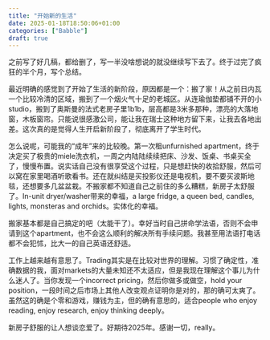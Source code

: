```yaml
---
title: "开始新的生活"
date: 2025-01-18T18:50:06+01:00
categories: ["Babble"]
draft: true
---
```

 
之前写了好几稿，都给删了，写一半没啥想说的就没继续写下去了。终于过完了疯狂的半个月，写个总结。  

最近明确的感觉到了开始了生活的新阶段，原因都是一个：搬了家！从之前日内瓦一个比较冷清的区域，搬到了一个烟火气十足的老城区。从连瑜伽垫都铺不开的小studio，搬到了奥斯曼的法式老房子里1b1b，层高都是3米多那种，漂亮的大落地窗，木板窗帘。只能说很感激公司，能让我在瑞士这种地方留下来，让我去各地出差。这次真的是觉得人生开启新阶段了，彻底离开了学生时代。

怎么说呢，可能我的“成年”来的比较晚。第一次租unfurnished apartment，终于决定买了极贵的miele洗衣机，一周之内陆陆续续把床、沙发、饭桌、书桌买全了，慢慢布置。说实话自己没有很享受这个过程，只是想赶快的收拾舒服，然后可以窝在家里喝酒听歌看书。还在就纠结是买投影仪还是电视机，要不要买波斯地毯，还想要多几盆盆栽。不搬家都不知道自己之前住的多么糟糕，新房子太舒服了。In-unit dryer/washer带来的幸福，a large fridge, a queen bed, candles, lights, monsteras and orchids。实体化的幸福。

搬家基本都是自己搞定的吧（太能干了）。幸好当时自己拼命学法语，否则不会申请到这个apartment，也不会这么顺利的解决所有手续问题。我甚至用法语打电话都不会犯怵，比大一的自己英语还舒适。

工作上越来越有意思了。Trading其实是在比较对世界的理解。习惯了确定性，准确数据的我，面对markets的大量未知还不太适应，但是我现在理解这个事儿为什么迷人了。当你发现一个incorrect pricing，然后你做多或做空，hold your position，一段时间之后市场上其他人改变观点证明你是对的，那的确可太爽了。虽然这的确是个零和游戏，赚钱为主，但的确有意思的，适合people who enjoy reading, enjoy research, enjoy thinking deeply。

新房子舒服的让人想谈恋爱了。好期待2025年。感谢一切，really。

